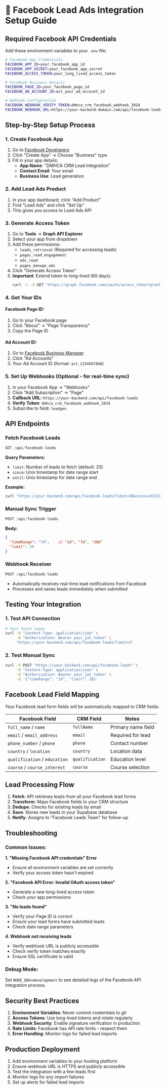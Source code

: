 # 🔗 Facebook Lead Ads Integration Setup Guide

## Required Facebook API Credentials

Add these environment variables to your `.env` file:

```bash
# Facebook App Credentials
FACEBOOK_APP_ID=your_facebook_app_id
FACEBOOK_APP_SECRET=your_facebook_app_secret
FACEBOOK_ACCESS_TOKEN=your_long_lived_access_token

# Facebook Business Details  
FACEBOOK_PAGE_ID=your_facebook_page_id
FACEBOOK_AD_ACCOUNT_ID=act_your_ad_account_id

# Webhook Configuration
FACEBOOK_WEBHOOK_VERIFY_TOKEN=dmhca_crm_facebook_webhook_2024
FACEBOOK_WEBHOOK_URL=https://your-backend-domain.com/api/facebook-leads
```

## Step-by-Step Setup Process

### 1. Create Facebook App
1. Go to [Facebook Developers](https://developers.facebook.com/)
2. Click "Create App" → Choose "Business" type
3. Fill in your app details:
   - **App Name**: "DMHCA CRM Lead Integration"
   - **Contact Email**: Your email
   - **Business Use**: Lead generation

### 2. Add Lead Ads Product
1. In your app dashboard, click "Add Product"
2. Find "Lead Ads" and click "Set Up"
3. This gives you access to Lead Ads API

### 3. Generate Access Token
1. Go to **Tools** → **Graph API Explorer**
2. Select your app from dropdown
3. Add these permissions:
   - `leads_retrieval` (Required for accessing leads)
   - `pages_read_engagement` 
   - `ads_read`
   - `pages_manage_ads`
4. Click "Generate Access Token"
5. **Important**: Extend token to long-lived (60 days):
   ```bash
   curl -i -X GET "https://graph.facebook.com/oauth/access_token?grant_type=fb_exchange_token&client_id={app-id}&client_secret={app-secret}&fb_exchange_token={short-lived-token}"
   ```

### 4. Get Your IDs

#### Facebook Page ID:
1. Go to your Facebook page
2. Click "About" → "Page Transparency" 
3. Copy the Page ID

#### Ad Account ID:
1. Go to [Facebook Business Manager](https://business.facebook.com/)
2. Click "Ad Accounts" 
3. Your Ad Account ID (format: `act_1234567890`)

### 5. Set Up Webhooks (Optional - for real-time sync)
1. In your Facebook App → "Webhooks"
2. Click "Add Subscription" → "Page"
3. **Callback URL**: `https://your-backend.com/api/facebook-leads`
4. **Verify Token**: `dmhca_crm_facebook_webhook_2024`
5. Subscribe to field: `leadgen`

## API Endpoints

### Fetch Facebook Leads
```javascript
GET /api/facebook-leads
```

**Query Parameters:**
- `limit`: Number of leads to fetch (default: 25)
- `since`: Unix timestamp for date range start
- `until`: Unix timestamp for date range end

**Example:**
```bash
curl "https://your-backend.com/api/facebook-leads?limit=50&since=1672531200"
```

### Manual Sync Trigger
```javascript
POST /api/facebook-leads
```

**Body:**
```json
{
  "timeRange": "7d",    // "1d", "7d", "30d"
  "limit": 50
}
```

### Webhook Receiver
```javascript
POST /api/facebook-leads
```
- Automatically receives real-time lead notifications from Facebook
- Processes and saves leads immediately when submitted

## Testing Your Integration

### 1. Test API Connection
```bash
# Test fetch leads
curl -H "Content-Type: application/json" \
     -H "Authorization: Bearer your_jwt_token" \
     "https://your-backend.com/api/facebook-leads?limit=5"
```

### 2. Test Manual Sync
```bash
curl -X POST "https://your-backend.com/api/facebook-leads" \
     -H "Content-Type: application/json" \
     -H "Authorization: Bearer your_jwt_token" \
     -d '{"timeRange": "1d", "limit": 10}'
```

## Facebook Lead Field Mapping

Your Facebook lead form fields will be automatically mapped to CRM fields:

| Facebook Field | CRM Field | Notes |
|---|---|---|
| `full_name` / `name` | `fullName` | Primary name field |
| `email` / `email_address` | `email` | Required for lead |  
| `phone_number` / `phone` | `phone` | Contact number |
| `country` / `location` | `country` | Location data |
| `qualification` / `education` | `qualification` | Education level |
| `course` / `course_interest` | `course` | Course selection |

## Lead Processing Flow

1. **Fetch**: API retrieves leads from all your Facebook lead forms
2. **Transform**: Maps Facebook fields to your CRM structure  
3. **Dedupe**: Checks for existing leads by email
4. **Save**: Stores new leads in your Supabase database
5. **Notify**: Assigns to "Facebook Leads Team" for follow-up

## Troubleshooting

### Common Issues:

**1. "Missing Facebook API credentials" Error**
- Ensure all environment variables are set correctly
- Verify your access token hasn't expired

**2. "Facebook API Error: Invalid OAuth access token"**  
- Generate a new long-lived access token
- Check your app permissions

**3. "No leads found"**
- Verify your Page ID is correct
- Ensure your lead forms have submitted leads
- Check date range parameters

**4. Webhook not receiving leads**
- Verify webhook URL is publicly accessible
- Check verify token matches exactly
- Ensure SSL certificate is valid

### Debug Mode:
Set `NODE_ENV=development` to see detailed logs of the Facebook API integration process.

## Security Best Practices

1. **Environment Variables**: Never commit credentials to git
2. **Access Tokens**: Use long-lived tokens and rotate regularly  
3. **Webhook Security**: Enable signature verification in production
4. **Rate Limits**: Facebook has API rate limits - respect them
5. **Error Handling**: Monitor logs for failed lead imports

## Production Deployment

1. Add environment variables to your hosting platform
2. Ensure webhook URL is HTTPS and publicly accessible
3. Test the integration with a few leads first
4. Monitor logs for any import failures
5. Set up alerts for failed lead imports